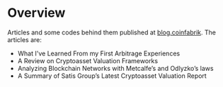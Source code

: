 # Overview

Articles and some codes behind them published at [blog.coinfabrik](https://blog.coinfabrik.com). The articles are:

* What I've Learned From my First Arbitrage Experiences
* A Review on Cryptoasset Valuation Frameworks
* Analyzing Blockchain Networks with Metcalfe’s and Odlyzko’s laws
* A Summary of Satis Group’s Latest Cryptoasset Valuation Report